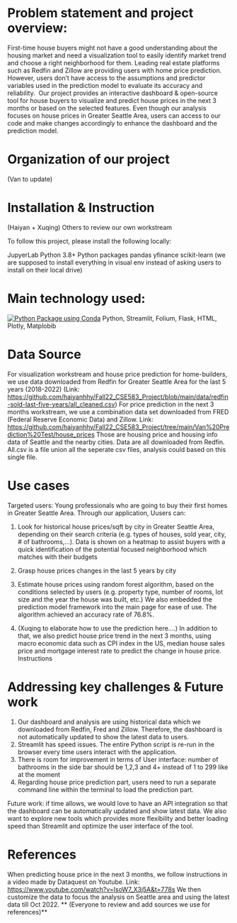 # Problem statement and project overview:
First-time house buyers might not have a good understanding about the housing market and need a visualization tool to easily identify market trend and choose a right neighborhood for them.
Leading real estate platforms such as Redfin and Zillow are providing users with home price prediction. However, users don’t have access to the assumptions and predictor variables used in the prediction model to evaluate its accuracy and reliability. 
Our project provides an interactive dashboard & open-source tool for house buyers to visualize and predict house prices in the next 3 months or based on the selected features. Even though our analysis focuses on house prices in Greater Seattle Area, users can access to our code and make changes accordingly to enhance the dashboard and the prediction model. 
# Organization of our project
(Van to update)
# Installation & Instruction
(Haiyan + Xuqing)
Others to review our own workstream

To follow this project, please install the following locally:

JupyerLab
Python 3.8+
Python packages
pandas
yfinance
scikit-learn
(we are supposed to install everything in visual env instead of asking users to install on their local drive)

# Main technology used:
[![Python Package using Conda](https://github.com/haiyanhhy/Fall22_CSE583_Project/actions/workflows/python-package-conda.yml/badge.svg)](https://github.com/haiyanhhy/Fall22_CSE583_Project/actions/workflows/python-package-conda.yml)
Python, Streamlit, Folium, Flask, HTML, Plotly, Matplobib

# Data Source
For visualization workstream and house price prediction for home-builders, we use data downloaded from Redfin for Greater Seattle Area  for the last 5 years (2018-2022) (Link: https://github.com/haiyanhhy/Fall22_CSE583_Project/blob/main/data/redfin-sold-last-five-years/all_cleaned.csv)
For price prediction in the next 3 months workstream, we use a combination data set downloaded from FRED (Federal Reserve Economic Data) and Zillow. 
Link: https://github.com/haiyanhhy/Fall22_CSE583_Project/tree/main/Van%20Prediction%20Test/house_prices
Those are housing price and housing info data of Seattle and the nearby cities. Data are all downloaded from Redfin.\
All.csv is a file union all the seperate csv files, analysis could based on this single file.

# Use cases
Targeted users: Young professionals who are going to buy their first homes in Greater Seattle Area. 
Through our application, Uusers can: 
1. Look for historical house prices/sqft by city in Greater Seattle Area, depending on their search criteria (e.g. types of houses, sold year, city, # of bathrooms,...). Data is shown on a heatmap to assist buyers with a quick identification of the potential focused neighborhood which matches with their budgets
2. Grasp house prices changes in the last 5 years by city
3. Estimate house prices using random forest algorithm, based on the conditions selected by users (e.g. property type, number of rooms, lot size and the year the house was built, etc.) We also embedded the prediction model framework into the main page for ease of use. The algorithm achieved an accuracy rate of 76.8%.

5. (Xuqing to elaborate how to use the prediction here....)
In addition to that, we also predict house price trend in the next 3 months, using macro economic data such as CPI index in the US, median house sales price and mortgage interest rate to predict the change in house price. 
Instructions
# Addressing key challenges & Future work
1. Our dashboard and analysis are using historical data which we downloaded from Redfin, Fred and Zillow. Therefore, the dashboard is not automatically updated to show the latest data to users.
2. Streamlit has speed issues. The entire Python script is re-run in the browser every time users interact with the application.
3. There is room for improvement in terms of User interface: number of bathrooms in the side bar should be 1,2,3 and 4+ instead of 1 to 299 like at the moment
4. Regarding house price prediction part, users need to run a separate command line within the terminal to load the prediction part.

Future work: if time allows, we would love to have an API integration so that the dashboard can be automatically updated and show latest data. We also want to explore new tools which provides more flexibility and better loading speed than Streamlit and optimize the user interface of the tool.
# References
When predicting house price in the next 3 months, we follow instructions in a video made by Dataquest on Youtube. 
Link: https://www.youtube.com/watch?v=IsoW7_X3j5A&t=778s
We then customize the data to focus the analysis on Seattle area and using the latest data till Oct 2022.
**
(Everyone to review and add sources we use for references)**
